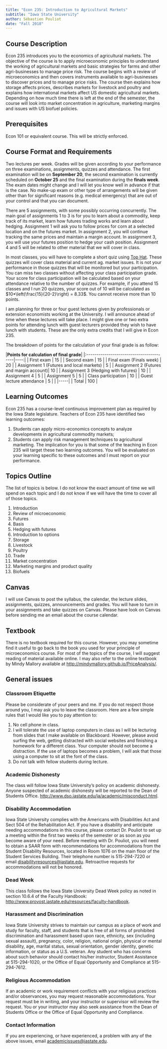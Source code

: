```yaml
---
title: "Econ 235: Introduction to Agricultural Markets"
subtitle: "Iowa State University"
author: Sébastien Pouliot
date: "Fall 2018"
---
```



## Course Description
Econ 235 introduces you to the economics of agricultural markets. The objective of the course is to apply microeconomic principles to understand the working of agricultural markets and basic strategies for farms and other agri-businesses to manage price risk. The course begins with a review of microeconomics and then covers instruments available to agri-businesses to discover prices and to manage price risks. The course then explains how storage affects prices, describes markets for livestock and poultry and explains how international markets affect US domestic agricultural markets. Depending on how much time there is left at the end of the semester, the course will look into market concentration in agriculture, marketing margins and issues with US biofuel policies. 

## Prerequisites
Econ 101 or equivalent course. This will be strictly enforced.

## Course Format and Requirements
Two lectures per week. Grades will be given according to your performance on three examinations, assignments, quizzes and attendance. The first examination will be on **September 20**, the second examination is currently scheduled on **October 25** and the final examination during the **finals week**. The exam dates might change and I will let you know well in advance if that is the case. No make-up exam or other type of arrangements will be given other than for significant reasons (e.g. medical emergency) that are out of your control and that you can document.

There are 5 assignments, with some possibly occurring concurrently. The main goal of assignments 1 to 3 is for you to learn about a commodity, keep track of its market, learn how futures trading works and learn about hedging. Assignment 1 will ask you to follow prices for corn at a selected location and on the futures market. In assignment 2, you will continue tracking the same prices and maintain a margin account. In assignment 3, you will use your futures position to hedge your cash position. Assignment 4 and 5 will be related to other material that we will cover in class.

In most classes, you will have to complete a short quiz using [Top Hat](https://old.it.iastate.edu/services/tophat). These quizzes will cover class material and current ag. market issues. It is not your performance in those quizzes that will be monitored but your participation. You can miss two classes without affecting your class participation grade. Your score for class participation will be calculated based on your attendance relative to the number of quizzes. For example, if you attend 15 classes and I run 20 quizzes, your score out of 10 will be calculated as $10*\left(\frac{15}{20-2}\right) = 8.33$. You cannot receive more than 10 points.

I am planning for three or four guest lectures given by professionals or extension economists working at the University. I will announce ahead of time when these lectures will take place. I might give one or two extra points for attending lunch with guest lecturers provided they wish to have lunch with students. These are the only extra credits that I will give in Econ 235.

The breakdown of points for the calculation of your final grade is as follow:

|**Points for calculation of final grade**|
|:-----------------------------------------|----:| 
| First exam                               | 15  | 
| Second exam                              | 15  | 
| Final exam (Finals week)                 | 20  | 
| Assignment 1 (Futures and local markets) | 5   |
| Assignment 2 (Futures and margin account)| 10  |
| Assignment 3 (Hedging with futures)      | 10  |
| Assignment 4                             | 5   |
| Assignment 5                             | 5   |
| Class participation                      | 10  |
| Guest lecture attendance                 | 5   |
|                                          |-----| 
| Total                                    | 100 |


## Learning Outcomes
Econ 235 has a course-level continuous improvement plan as required by the Iowa State legislature. Teachers of Econ 235 have identified two learning outcomes:

1. Students can apply micro-economics concepts to analyze developments in agricultural commodity markets;
2. Students can apply risk management techniques to agricultural marketing.
The implication for you is that some of the teaching in Econ 235 will target these two learning outcomes. You will be evaluated on your learning specific to these outcomes and I must report on your performance.

## Topics Outline
The list of topics is below. I do not know the exact amount of time we will spend on each topic and I do not know if we will have the time to cover all of those topics.

1. Introduction
2. Review of microeconomic
3. Futures
4. Basis
5. Hedging with futures
6. Introduction to options
8. Storage
9. Livestock
10. Poultry
11. Trade
12. Market concentration
13. Marketing margins and product quality
14. Biofuels

## Canvas
I will use Canvas to post the syllabus, the calendar, the lecture slides, assignments, quizzes, announcements and grades. You will have to turn in your assignments and take quizzes on Canvas. Please have look on Canvas before sending me an email about the course calendar.

## Textbook
There is no textbook required for this course. However, you may sometime find it useful to go back to the book you used for your principle of microeconomics course. For most of the topics of the course, I will suggest reading of material available online. I may also refer to the online textbook by Mindy Mallory available at <http://mindymallory.github.io/PriceAnalysis/>. 

## General issues

### Classroom Etiquette
Please be considerate of your peers and me. If you do not respect those around you, I may ask you to leave the classroom. Here are a few simple rules that I would like you to pay attention to:

1. No cell phone in class.
2. I will tolerate the use of laptop computers in class as I will be lecturing from slides that I make available on Blackboard. However, please avoid surfing the web, getting distracted with social websites and finishing a homework for a different class. Your computer should not become a distraction. If the use of laptops becomes a problem, I will ask that those using a computer to sit at the font of the class.
3. Do not talk with fellow students during lecture.

### Academic Dishonesty
The class will follow Iowa State University’s policy on academic dishonesty.  Anyone suspected of academic dishonesty will be reported to the Dean of Students Office.
<http://www.dso.iastate.edu/ja/academic/misconduct.html>.

### Disability Accommodation
Iowa State University complies with the Americans with Disabilities Act and Sect 504 of the Rehabilitation Act. If you have a disability and anticipate needing accommodations in this course, please contact Dr. Pouliot to set up a meeting within the first two weeks of the semester or as soon as you become aware of your need. Before meeting with Dr. Pouliot, you will need to obtain a SAAR form with recommendations for accommodations from the Student Disability Resources, located in Room 1076 on the main floor of the Student Services Building. Their telephone number is 515-294-7220 or email <disabilityresources@iastate.edu>. Retroactive requests for accommodations will not be honored.

### Dead Week
This class follows the Iowa State University Dead Week policy as noted in section 10.6.4 of the Faculty Handbook: <http://www.provost.iastate.edu/resources/faculty-handbook>.
 
### Harassment and Discrimination
Iowa State University strives to maintain our campus as a place of work and study for faculty, staff, and students that is free of all forms of prohibited discrimination and harassment based upon race, ethnicity, sex (including sexual assault), pregnancy, color, religion, national origin, physical or mental disability, age, marital status, sexual orientation, gender identity, genetic information, or status as a U.S. veteran. Any student who has concerns about such behavior should contact his/her instructor, Student Assistance at 515-294-1020, or the Office of Equal Opportunity and Compliance at 515-294-7612. 

### Religious Accommodation
If an academic or work requirement conflicts with your religious practices and/or observances, you may request reasonable accommodations. Your request must be in writing, and your instructor or supervisor will review the request.  You or your instructor may also seek assistance from the Dean of Students Office or the Office of Equal Opportunity and Compliance.

### Contact Information
If you are experiencing, or have experienced, a problem with any of the above issues, email  <academicissues@iastate.edu>.







